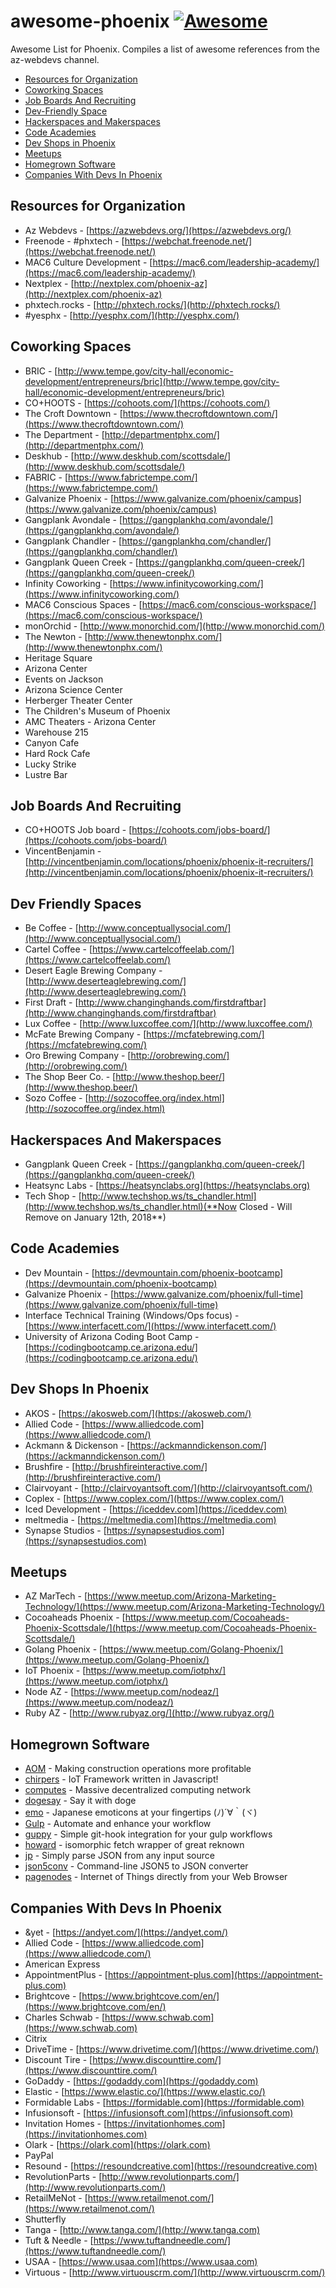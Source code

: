 # awesome-phoenix [![Awesome](https://cdn.rawgit.com/sindresorhus/awesome/d7305f38d29fed78fa85652e3a63e154dd8e8829/media/badge.svg)](https://github.com/sindresorhus/awesome)
Awesome List for Phoenix.  Compiles a list of awesome references from the az-webdevs channel.

* [Resources for Organization](#resources-for-organization)
* [Coworking Spaces](#coworking-spaces)
* [Job Boards And Recruiting](#job-boards-and-recruiting)
* [Dev-Friendly Space](#dev-friendly-spaces)
* [Hackerspaces and Makerspaces](#hackerspaces-and-makerspaces)
* [Code Academies](#code-academies)
* [Dev Shops in Phoenix](#dev-shops-in-phoenix)
* [Meetups](#meetups)
* [Homegrown Software](#homegrown-software)
* [Companies With Devs In Phoenix](#companies-with-devs-in-phoenix)

## Resources for Organization
* Az Webdevs - [https://azwebdevs.org/](https://azwebdevs.org/)
* Freenode - #phxtech - [https://webchat.freenode.net/](https://webchat.freenode.net/)
* MAC6 Culture Development - [https://mac6.com/leadership-academy/](https://mac6.com/leadership-academy/)
* Nextplex - [http://nextplex.com/phoenix-az](http://nextplex.com/phoenix-az)
* phxtech.rocks - [http://phxtech.rocks/](http://phxtech.rocks/)
* #yesphx - [http://yesphx.com/](http://yesphx.com/)

## Coworking Spaces
* BRIC - [http://www.tempe.gov/city-hall/economic-development/entrepreneurs/bric](http://www.tempe.gov/city-hall/economic-development/entrepreneurs/bric)
* CO+HOOTS - [https://cohoots.com/](https://cohoots.com/)
* The Croft Downtown - [https://www.thecroftdowntown.com/](https://www.thecroftdowntown.com/)
* The Department - [http://departmentphx.com/](http://departmentphx.com/)
* Deskhub - [http://www.deskhub.com/scottsdale/](http://www.deskhub.com/scottsdale/)
* FABRIC - [https://www.fabrictempe.com/](https://www.fabrictempe.com/)
* Galvanize Phoenix - [https://www.galvanize.com/phoenix/campus](https://www.galvanize.com/phoenix/campus)
* Gangplank Avondale - [https://gangplankhq.com/avondale/](https://gangplankhq.com/avondale/)
* Gangplank Chandler - [https://gangplankhq.com/chandler/](https://gangplankhq.com/chandler/)
* Gangplank Queen Creek - [https://gangplankhq.com/queen-creek/](https://gangplankhq.com/queen-creek/)
* Infinity Coworking - [https://www.infinitycoworking.com/](https://www.infinitycoworking.com/)
* MAC6 Conscious Spaces - [https://mac6.com/conscious-workspace/](https://mac6.com/conscious-workspace/)
* monOrchid - [http://www.monorchid.com/](http://www.monorchid.com/)
* The Newton - [http://www.thenewtonphx.com/](http://www.thenewtonphx.com/)
* Heritage Square
* Arizona Center
* Events on Jackson
* Arizona Science Center
* Herberger Theater Center
* The Children's Museum of Phoenix
* AMC Theaters - Arizona Center
* Warehouse 215
* Canyon Cafe
* Hard Rock Cafe
* Lucky Strike
* Lustre Bar

## Job Boards And Recruiting
* CO+HOOTS Job board - [https://cohoots.com/jobs-board/](https://cohoots.com/jobs-board/)
* VincentBenjamin - [http://vincentbenjamin.com/locations/phoenix/phoenix-it-recruiters/](http://vincentbenjamin.com/locations/phoenix/phoenix-it-recruiters/)

## Dev Friendly Spaces
* Be Coffee - [http://www.conceptuallysocial.com/](http://www.conceptuallysocial.com/)
* Cartel Coffee - [https://www.cartelcoffeelab.com/](https://www.cartelcoffeelab.com/)
* Desert Eagle Brewing Company - [http://www.deserteaglebrewing.com/](http://www.deserteaglebrewing.com/)
* First Draft - [http://www.changinghands.com/firstdraftbar](http://www.changinghands.com/firstdraftbar)
* Lux Coffee - [http://www.luxcoffee.com/](http://www.luxcoffee.com/)
* McFate Brewing Company - [https://mcfatebrewing.com/](https://mcfatebrewing.com/)
* Oro Brewing Company - [http://orobrewing.com/](http://orobrewing.com/)
* The Shop Beer Co. - [http://www.theshop.beer/](http://www.theshop.beer/)
* Sozo Coffee - [http://sozocoffee.org/index.html](http://sozocoffee.org/index.html)

## Hackerspaces And Makerspaces
* Gangplank Queen Creek - [https://gangplankhq.com/queen-creek/](https://gangplankhq.com/queen-creek/)
* Heatsync Labs - [https://heatsynclabs.org](https://heatsynclabs.org)
* Tech Shop - [http://www.techshop.ws/ts_chandler.html](http://www.techshop.ws/ts_chandler.html)(**Now Closed - Will Remove on January 12th, 2018**)

## Code Academies
* Dev Mountain - [https://devmountain.com/phoenix-bootcamp](https://devmountain.com/phoenix-bootcamp)
* Galvanize Phoenix - [https://www.galvanize.com/phoenix/full-time](https://www.galvanize.com/phoenix/full-time)
* Interface Technical Training (Windows/Ops focus) - [https://www.interfacett.com/](https://www.interfacett.com/)
* University of Arizona Coding Boot Camp - [https://codingbootcamp.ce.arizona.edu/](https://codingbootcamp.ce.arizona.edu/)

## Dev Shops In Phoenix
* AKOS - [https://akosweb.com/](https://akosweb.com/)
* Allied Code - [https://www.alliedcode.com](https://www.alliedcode.com/)
* Ackmann & Dickenson - [https://ackmanndickenson.com/](https://ackmanndickenson.com/)
* Brushfire - [http://brushfireinteractive.com/](http://brushfireinteractive.com/)
* Clairvoyant - [http://clairvoyantsoft.com/](http://clairvoyantsoft.com/)
* Coplex - [https://www.coplex.com/](https://www.coplex.com/)
* Iced Development - [https://iceddev.com](https://iceddev.com)
* meltmedia - [https://meltmedia.com](https://meltmedia.com)
* Synapse Studios - [https://synapsestudios.com](https://synapsestudios.com)

## Meetups
* AZ MarTech - [https://www.meetup.com/Arizona-Marketing-Technology/](https://www.meetup.com/Arizona-Marketing-Technology/)
* Cocoaheads Phoenix - [https://www.meetup.com/Cocoaheads-Phoenix-Scottsdale/](https://www.meetup.com/Cocoaheads-Phoenix-Scottsdale/)
* Golang Phoenix - [https://www.meetup.com/Golang-Phoenix/](https://www.meetup.com/Golang-Phoenix/)
* IoT Phoenix - [https://www.meetup.com/iotphx/](https://www.meetup.com/iotphx/)
* Node AZ - [https://www.meetup.com/nodeaz/](https://www.meetup.com/nodeaz/)
* Ruby AZ - [http://www.rubyaz.org/](http://www.rubyaz.org/)

## Homegrown Software
* [AOM](http://www.constructionprofitability.com) - Making construction operations more profitable
* [chirpers](https://chirpers.com) - IoT Framework written in Javascript!
* [computes](http://computes.io/) - Massive decentralized computing network
* [dogesay](https://github.com/therealklanni/dogesay) - Say it with doge
* [emo](https://github.com/w33ble/emo) - Japanese emoticons at your fingertips (ﾉ)´∀｀(ヾ)
* [Gulp](https://gulpjs.com) - Automate and enhance your workflow
* [guppy](https://github.com/therealklanni/git-guppy) - Simple git-hook integration for your gulp workflows
* [howard](https://github.com/samrocksc/howard) - isomorphic fetch wrapper of great reknown
* [jp](https://github.com/therealklanni/jp) - Simply parse JSON from any input source
* [json5conv](https://github.com/therealklanni/json5conv-cli) - Command-line JSON5 to JSON converter
* [pagenodes](https://pagenodes.com) - Internet of Things directly from your Web Browser

## Companies With Devs In Phoenix
* &yet - [https://andyet.com/](https://andyet.com/)
* Allied Code - [https://www.alliedcode.com](https://www.alliedcode.com/)
* American Express
* AppointmentPlus - [https://appointment-plus.com](https://appointment-plus.com)
* Brightcove - [https://www.brightcove.com/en/](https://www.brightcove.com/en/)
* Charles Schwab - [https://www.schwab.com](https://www.schwab.com)
* Citrix
* DriveTime - [https://www.drivetime.com/](https://www.drivetime.com/)
* Discount Tire - [https://www.discounttire.com/](https://www.discounttire.com/)
* GoDaddy - [https://godaddy.com](https://godaddy.com)
* Elastic - [https://www.elastic.co/](https://www.elastic.co/)
* Formidable Labs - [https://formidable.com](https://formidable.com)
* Infusionsoft - [https://infusionsoft.com](https://infusionsoft.com)
* Invitation Homes - [https://invitationhomes.com](https://invitationhomes.com)
* Olark - [https://olark.com](https://olark.com)
* PayPal
* Resound - [https://resoundcreative.com](https://resoundcreative.com)
* RevolutionParts - [http://www.revolutionparts.com/](http://www.revolutionparts.com/)
* RetailMeNot - [https://www.retailmenot.com/](https://www.retailmenot.com/)
* Shutterfly
* Tanga - [http://www.tanga.com/](http://www.tanga.com)
* Tuft & Needle - [https://www.tuftandneedle.com/](https://www.tuftandneedle.com/)
* USAA - [https://www.usaa.com](https://www.usaa.com)
* Virtuous - [http://www.virtuouscrm.com/](http://www.virtuouscrm.com/)

